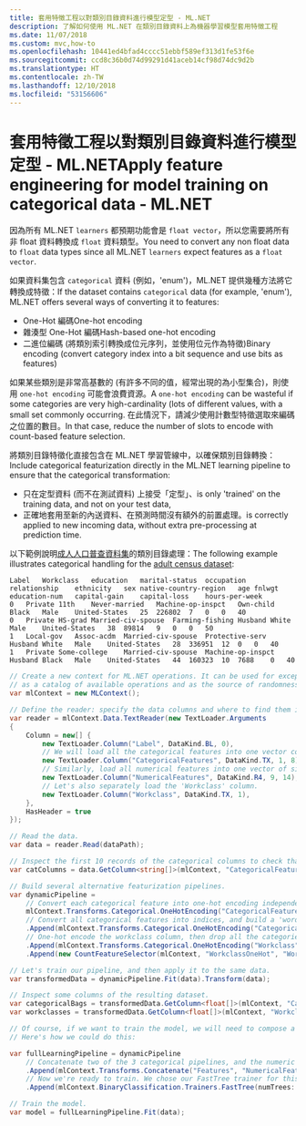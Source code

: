 ```yaml
---
title: 套用特徵工程以對類別目錄資料進行模型定型 - ML.NET
description: 了解如何使用 ML.NET 在類別目錄資料上為機器學習模型套用特徵工程
ms.date: 11/07/2018
ms.custom: mvc,how-to
ms.openlocfilehash: 10441ed4bfad4cccc51ebbf589ef313d1fe53f6e
ms.sourcegitcommit: ccd8c36b0d74d99291d41aceb14cf98d74dc9d2b
ms.translationtype: HT
ms.contentlocale: zh-TW
ms.lasthandoff: 12/10/2018
ms.locfileid: "53156606"
---
```

# <a name="apply-feature-engineering-for-model-training-on-categorical-data---mlnet"></a><span data-ttu-id="553be-103">套用特徵工程以對類別目錄資料進行模型定型 - ML.NET</span><span class="sxs-lookup"><span data-stu-id="553be-103">Apply feature engineering for model training on categorical data - ML.NET</span></span>

<span data-ttu-id="553be-104">因為所有 ML.NET `learners` 都預期功能會是 `float vector`，所以您需要將所有非 float 資料轉換成 `float` 資料類型。</span><span class="sxs-lookup"><span data-stu-id="553be-104">You need to convert any non float data to `float` data types since all ML.NET `learners` expect features as a `float vector`.</span></span>

<span data-ttu-id="553be-105">如果資料集包含 `categorical` 資料 (例如，'enum')，ML.NET 提供幾種方法將它轉換成特徵：</span><span class="sxs-lookup"><span data-stu-id="553be-105">If the dataset contains `categorical` data (for example, 'enum'), ML.NET offers several ways of converting it to features:</span></span>

- <span data-ttu-id="553be-106">One-Hot 編碼</span><span class="sxs-lookup"><span data-stu-id="553be-106">One-hot encoding</span></span>
- <span data-ttu-id="553be-107">雜湊型 One-Hot 編碼</span><span class="sxs-lookup"><span data-stu-id="553be-107">Hash-based one-hot encoding</span></span>
- <span data-ttu-id="553be-108">二進位編碼 (將類別索引轉換成位元序列，並使用位元作為特徵)</span><span class="sxs-lookup"><span data-stu-id="553be-108">Binary encoding (convert category index into a bit sequence and use bits as features)</span></span>

<span data-ttu-id="553be-109">如果某些類別是非常高基數的 (有許多不同的值，經常出現的為小型集合)，則使用 `one-hot encoding` 可能會浪費資源。</span><span class="sxs-lookup"><span data-stu-id="553be-109">A `one-hot encoding` can be wasteful if some categories are very high-cardinality (lots of different values, with a small set commonly occurring.</span></span> <span data-ttu-id="553be-110">在此情況下，請減少使用計數型特徵選取來編碼之位置的數目。</span><span class="sxs-lookup"><span data-stu-id="553be-110">In that case, reduce the number of slots to encode with count-based feature selection.</span></span>

<span data-ttu-id="553be-111">將類別目錄特徵化直接包含在 ML.NET 學習管線中，以確保類別目錄轉換：</span><span class="sxs-lookup"><span data-stu-id="553be-111">Include categorical featurization directly in the ML.NET learning pipeline to ensure that the categorical transformation:</span></span>

- <span data-ttu-id="553be-112">只在定型資料 (而不在測試資料) 上接受「定型」、</span><span class="sxs-lookup"><span data-stu-id="553be-112">is only 'trained' on the training data, and not on your test data,</span></span>
- <span data-ttu-id="553be-113">正確地套用至新的內送資料、在預測時間沒有額外的前置處理。</span><span class="sxs-lookup"><span data-stu-id="553be-113">is correctly applied to new incoming data, without extra pre-processing at prediction time.</span></span>

<span data-ttu-id="553be-114">以下範例說明[成人人口普查資料集](https://github.com/dotnet/machinelearning/blob/master/test/data/adult.tiny.with-schema.txt)的類別目錄處理：</span><span class="sxs-lookup"><span data-stu-id="553be-114">The following example illustrates categorical handling for the [adult census dataset](https://github.com/dotnet/machinelearning/blob/master/test/data/adult.tiny.with-schema.txt):</span></span>

```console
Label   Workclass   education   marital-status  occupation  relationship    ethnicity   sex native-country-region   age fnlwgt  education-num   capital-gain    capital-loss    hours-per-week
0   Private 11th    Never-married   Machine-op-inspct   Own-child   Black   Male    United-States   25  226802  7   0   0   40
0   Private HS-grad Married-civ-spouse  Farming-fishing Husband White   Male    United-States   38  89814   9   0   0   50
1   Local-gov   Assoc-acdm  Married-civ-spouse  Protective-serv Husband White   Male    United-States   28  336951  12  0   0   40
1   Private Some-college    Married-civ-spouse  Machine-op-inspct   Husband Black   Male    United-States   44  160323  10  7688    0   40
```

```csharp
// Create a new context for ML.NET operations. It can be used for exception tracking and logging, 
// as a catalog of available operations and as the source of randomness.
var mlContext = new MLContext();

// Define the reader: specify the data columns and where to find them in the text file.
var reader = mlContext.Data.TextReader(new TextLoader.Arguments
{
    Column = new[] {
        new TextLoader.Column("Label", DataKind.BL, 0),
        // We will load all the categorical features into one vector column of size 8.
        new TextLoader.Column("CategoricalFeatures", DataKind.TX, 1, 8),
        // Similarly, load all numerical features into one vector of size 6.
        new TextLoader.Column("NumericalFeatures", DataKind.R4, 9, 14),
        // Let's also separately load the 'Workclass' column.
        new TextLoader.Column("Workclass", DataKind.TX, 1),
    },
    HasHeader = true
});

// Read the data.
var data = reader.Read(dataPath);

// Inspect the first 10 records of the categorical columns to check that they are correctly read.
var catColumns = data.GetColumn<string[]>(mlContext, "CategoricalFeatures").Take(10).ToArray();

// Build several alternative featurization pipelines.
var dynamicPipeline =
    // Convert each categorical feature into one-hot encoding independently.
    mlContext.Transforms.Categorical.OneHotEncoding("CategoricalFeatures", "CategoricalOneHot")
    // Convert all categorical features into indices, and build a 'word bag' of these.
    .Append(mlContext.Transforms.Categorical.OneHotEncoding("CategoricalFeatures", "CategoricalBag", CategoricalTransform.OutputKind.Bag))
    // One-hot encode the workclass column, then drop all the categories that have fewer than 10 instances in the train set.
    .Append(mlContext.Transforms.Categorical.OneHotEncoding("Workclass", "WorkclassOneHot"))
    .Append(new CountFeatureSelector(mlContext, "WorkclassOneHot", "WorkclassOneHotTrimmed", count: 10));

// Let's train our pipeline, and then apply it to the same data.
var transformedData = dynamicPipeline.Fit(data).Transform(data);

// Inspect some columns of the resulting dataset.
var categoricalBags = transformedData.GetColumn<float[]>(mlContext, "CategoricalBag").Take(10).ToArray();
var workclasses = transformedData.GetColumn<float[]>(mlContext, "WorkclassOneHotTrimmed").Take(10).ToArray();

// Of course, if we want to train the model, we will need to compose a single float vector of all the features.
// Here's how we could do this:

var fullLearningPipeline = dynamicPipeline
    // Concatenate two of the 3 categorical pipelines, and the numeric features.
    .Append(mlContext.Transforms.Concatenate("Features", "NumericalFeatures", "CategoricalBag", "WorkclassOneHotTrimmed"))
    // Now we're ready to train. We chose our FastTree trainer for this classification task.
    .Append(mlContext.BinaryClassification.Trainers.FastTree(numTrees: 50));

// Train the model.
var model = fullLearningPipeline.Fit(data);
```
